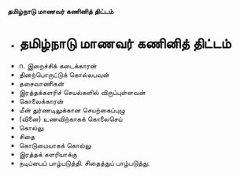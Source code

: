**தமிழ்நாடு மாணவர் கணினித் திட்டம்**
- # தமிழ்நாடு மாணவர் கணினித் திட்டம்
- n. இறைச்சிக் கடைக்காரன்
- தினற்பொருட்டுக் கொல்லபவன்
- தசைவாணிகன்
- இரத்தக்களரிச் செயல்களில் விருப்புள்ளவன்
- கொலைக்காரன்
- மீன் துர்ணடிலுக்கான செயற்கைப்புழு
- (வினை) உணவிற்காகக் கொலைசெய்
- கொல்லு
- சிதை
- கொடுமையாகக் கொல்லு
- இரத்தக் களரியாக்கு
- நடிப்பைப் பாழ்படுத்தி. சிதைத்துப் பாழ்படுத்து.

